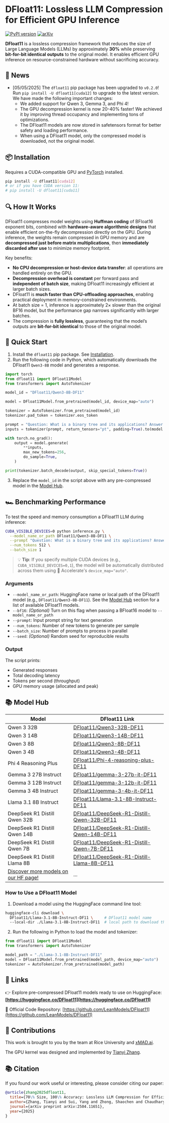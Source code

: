 # DFloat11: Lossless LLM Compression for Efficient GPU Inference

[![PyPI version](https://img.shields.io/pypi/v/dfloat11.svg?color=blue)](https://pypi.org/project/dfloat11/)
[![arXiv](https://img.shields.io/badge/arXiv-2504.11651-b31b1b.svg)](https://arxiv.org/abs/2504.11651)

**DFloat11** is a lossless compression framework that reduces the size of Large Language Models (LLMs) by approximately **30%** while preserving **bit-for-bit identical outputs** to the original model. It enables efficient GPU inference on resource-constrained hardware without sacrificing accuracy.

## 📰 News

- [05/05/2025] The `dfloat11` pip package has been upgraded to `v0.2.0`! Run `pip install -U dfloat11[cuda12]` to upgrade to the latest version. We have made the following important changes:
  * We added support for Qwen 3, Gemma 3, and Phi 4!
  * The GPU decompression kernel is now 20-40% faster! We achieved it by improving thread occupancy and implementing tons of optimizations.
  * The DFloat11 models are now stored in safetensors format for better safety and loading performance.
  * When using a DFloat11 model, only the compressed model is downloaded, not the original model.

## 📦 Installation

Requires a CUDA-compatible GPU and [PyTorch](https://pytorch.org/get-started/locally/) installed.

```bash
pip install -U dfloat11[cuda12]
# or if you have CUDA version 11:
# pip install -U dfloat11[cuda11]
```

## 🔍 How It Works

DFloat11 compresses model weights using **Huffman coding** of BFloat16 exponent bits, combined with **hardware-aware algorithmic designs** that enable efficient on-the-fly decompression directly on the GPU. During inference, the weights remain compressed in GPU memory and are **decompressed just before matrix multiplications**, then **immediately discarded after use** to minimize memory footprint.

Key benefits:

* **No CPU decompression or host-device data transfer**: all operations are handled entirely on the GPU.
* **Decompression overhead is constant** per forward pass and **independent of batch size**, making DFloat11 increasingly efficient at larger batch sizes.
* DFloat11 is **much faster than CPU-offloading approaches**, enabling practical deployment in memory-constrained environments.
* At batch size = 1, inference is approximately 2× slower than the original BF16 model, but the performance gap narrows significantly with larger batches.
* The compression is **fully lossless**, guaranteeing that the model’s outputs are **bit-for-bit identical** to those of the original model.

## 🚀 Quick Start

1. Install the `dfloat11` pip package. See [Installation](#-installation).
2. Run the following code in Python, which automatically downloads the DFloat11 `Qwen3-8B` model and generates a response.
  ```python
  import torch
  from dfloat11 import DFloat11Model
  from transformers import AutoTokenizer

  model_id = "DFloat11/Qwen3-8B-DF11"

  model = DFloat11Model.from_pretrained(model_id, device_map="auto")

  tokenizer = AutoTokenizer.from_pretrained(model_id)
  tokenizer.pad_token = tokenizer.eos_token

  prompt = "Question: What is a binary tree and its applications? Answer:"
  inputs = tokenizer(prompt, return_tensors="pt", padding=True).to(model.device)

  with torch.no_grad():
      output = model.generate(
          **inputs,
          max_new_tokens=256,
          do_sample=True,
      )

  print(tokenizer.batch_decode(output, skip_special_tokens=True))
  ```
3. Replace the `model_id` in the script above with any pre-compressed model in the [Model Hub](#-model-hub).

## 🏎️ Benchmarking Performance

To test the speed and memory consumption a DFloat11 LLM during inference:

```bash
CUDA_VISIBLE_DEVICES=0 python inference.py \
  --model_name_or_path DFloat11/Qwen3-8B-DF11 \
  --prompt "Question: What is a binary tree and its applications? Answer:" \
  --num_tokens 512 \
  --batch_size 1
```

> 💡 **Tip**: If you specify multiple CUDA devices (e.g., `CUDA_VISIBLE_DEVICES=0,1`), the model will be automatically distributed across them using 🤗 Accelerate's `device_map="auto"`.

### Arguments

- `--model_name_or_path`: HuggingFace name or local path of the DFloat11 model (e.g., `DFloat11/Qwen3-8B-DF11`). See the [Model Hub](#-model-hub) section for a list of available DFloat11 models.
- `--bf16`: *(Optional)* Turn on this flag when passing a BFloat16 model to `--model_name_or_path`
- `--prompt`: Input prompt string for text generation
- `--num_tokens`: Number of new tokens to generate per sample
- `--batch_size`: Number of prompts to process in parallel
- `--seed`: *(Optional)* Random seed for reproducible results

### Output

The script prints:
- Generated responses
- Total decoding latency
- Tokens per second (throughput)
- GPU memory usage (allocated and peak)

## 📚 Model Hub

| Model | DFloat11 Link |
|-------|---------------|
| Qwen 3 32B | [DFloat11/Qwen3-32B-DF11](https://huggingface.co/DFloat11/Qwen3-32B-DF11) |
| Qwen 3 14B | [DFloat11/Qwen3-14B-DF11](https://huggingface.co/DFloat11/Qwen3-14B-DF11) |
| Qwen 3 8B | [DFloat11/Qwen3-8B-DF11](https://huggingface.co/DFloat11/Qwen3-8B-DF11) |
| Qwen 3 4B | [DFloat11/Qwen3-4B-DF11](https://huggingface.co/DFloat11/Qwen3-4B-DF11) |
| Phi 4 Reasoning Plus | [DFloat11/Phi-4-reasoning-plus-DF11](https://huggingface.co/DFloat11/Phi-4-reasoning-plus-DF11) |
| Gemma 3 27B Instruct | [DFloat11/gemma-3-27b-it-DF11](https://huggingface.co/DFloat11/gemma-3-27b-it-DF11) |
| Gemma 3 12B Instruct | [DFloat11/gemma-3-12b-it-DF11](https://huggingface.co/DFloat11/gemma-3-12b-it-DF11) |
| Gemma 3 4B Instruct  | [DFloat11/gemma-3-4b-it-DF11](https://huggingface.co/DFloat11/gemma-3-4b-it-DF11) |
| Llama 3.1 8B Instruct | [DFloat11/Llama-3.1-8B-Instruct-DF11](https://huggingface.co/DFloat11/Llama-3.1-8B-Instruct-DF11) |
| DeepSeek R1 Distill Qwen 32B | [DFloat11/DeepSeek-R1-Distill-Qwen-32B-DF11](https://huggingface.co/DFloat11/DeepSeek-R1-Distill-Qwen-32B-DF11) |
| DeepSeek R1 Distill Qwen 14B | [DFloat11/DeepSeek-R1-Distill-Qwen-14B-DF11](https://huggingface.co/DFloat11/DeepSeek-R1-Distill-Qwen-14B-DF11) |
| DeepSeek R1 Distill Qwen 7B  | [DFloat11/DeepSeek-R1-Distill-Qwen-7B-DF11](https://huggingface.co/DFloat11/DeepSeek-R1-Distill-Qwen-7B-DF11) |
| DeepSeek R1 Distill Llama 8B | [DFloat11/DeepSeek-R1-Distill-Llama-8B-DF11](https://huggingface.co/DFloat11/DeepSeek-R1-Distill-Llama-8B-DF11) |
| [Discover more models on our HF page!](https://huggingface.co/DFloat11) | ... |

### How to Use a DFloat11 Model

1. Download a model using the HuggingFace command line tool:
  ```bash
  huggingface-cli download \
    DFloat11/Llama-3.1-8B-Instruct-DF11 \     # DFloat11 model name
    --local-dir ./Llama-3.1-8B-Instruct-DF11  # local path to download the DFloat11 model
  ```
2. Run the following in Python to load the model and tokenizer:
  ```python
  from dfloat11 import DFloat11Model
  from transformers import AutoTokenizer

  model_path = "./Llama-3.1-8B-Instruct-DF11"
  model = DFloat11Model.from_pretrained(model_path, device_map="auto")
  tokenizer = AutoTokenizer.from_pretrained(model_path)
  ```

## 🔗 Links

👉 Explore pre-compressed DFloat11 models ready to use on HuggingFace: **[https://huggingface.co/DFloat11](https://huggingface.co/DFloat11)**

📂 Official Code Repository: [https://github.com/LeanModels/DFloat11](https://github.com/LeanModels/DFloat11)

## 🧠 Contributions

This work is brought to you by the team at Rice University and [xMAD.ai](https://xmad.ai/).

The GPU kernel was designed and implemented by [Tianyi Zhang](https://github.com/tonyzhang617).

## 📚 Citation

If you found our work useful or interesting, please consider citing our paper:

```bibtex
@article{zhang2025dfloat11,
  title={70\% Size, 100\% Accuracy: Lossless LLM Compression for Efficient GPU Inference via Dynamic-Length Float},
  author={Zhang, Tianyi and Sui, Yang and Zhong, Shaochen and Chaudhary, Vipin and Hu, Xia and Shrivastava, Anshumali},
  journal={arXiv preprint arXiv:2504.11651},
  year={2025}
}
```
